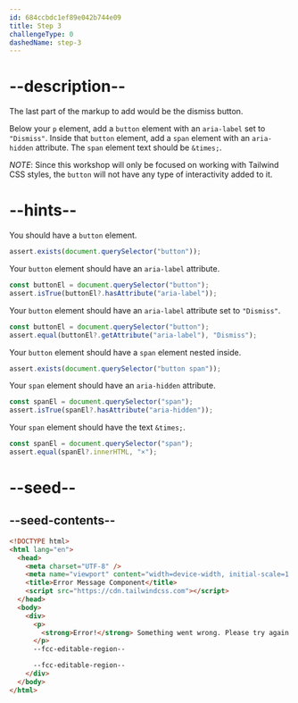 ```yaml
---
id: 684ccbdc1ef89e042b744e09
title: Step 3
challengeType: 0
dashedName: step-3
---
```


# --description--

The last part of the markup to add would be the dismiss button. 

Below your `p` element, add a `button` element with an `aria-label` set to `"Dismiss"`. Inside that `button` element, add a `span` element with an `aria-hidden` attribute. The `span` element text should be `&times;`. 

*NOTE*: Since this workshop will only be focused on working with Tailwind CSS styles, the `button` will not have any type of interactivity added to it. 

# --hints--

You should have a `button` element.

```js
assert.exists(document.querySelector("button"));
```
 
Your `button` element should have an `aria-label` attribute.

```js
const buttonEl = document.querySelector("button");
assert.isTrue(buttonEl?.hasAttribute("aria-label"));
```

Your `button` element should have an `aria-label` attribute set to `"Dismiss"`.

```js
const buttonEl = document.querySelector("button");
assert.equal(buttonEl?.getAttribute("aria-label"), "Dismiss");
```

Your `button` element should have a `span` element nested inside.

```js
assert.exists(document.querySelector("button span"));
```

Your `span` element should have an `aria-hidden` attribute.

```js
const spanEl = document.querySelector("span");
assert.isTrue(spanEl?.hasAttribute("aria-hidden"));
```

Your `span` element should have the text `&times;`.

```js
const spanEl = document.querySelector("span");
assert.equal(spanEl?.innerHTML, "×");
```

# --seed--

## --seed-contents--

```html
<!DOCTYPE html>
<html lang="en">
  <head>
    <meta charset="UTF-8" />
    <meta name="viewport" content="width=device-width, initial-scale=1.0" />
    <title>Error Message Component</title>
    <script src="https://cdn.tailwindcss.com"></script>
  </head>
  <body>
    <div>
      <p>
        <strong>Error!</strong> Something went wrong. Please try again.
      </p>
      --fcc-editable-region--

      --fcc-editable-region--
    </div>
  </body>
</html>
```
